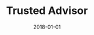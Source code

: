 ---
title: Trusted Advisor
date : 2018-01-01
level : ungraded
required    : yes
skills : Behaviour, Mindset, Competency
difficulty  : easy
questions :
    - "CP-TA-01: Tell me about a time when you challenged a business initiative, based on your knowledge of best practices."
    - "CP-TA-02: Describe a time when you managed a particularly sensitive situation from an employee, client, or vendor perspective."
    - "CP-TA-03: Describe a situation when you applied your expertise to address or resolve a challenging problem."
    - "CP-TA-04: Tell me about a time when you used your professional expertise to influence a change in organisational policy."
    - "CP-TA-05: Describe how you have successfully established credibility with others in your organisation."
    - "CP-TA-06: Tell me about your most challenging experience when you had to influence a business leader to endorse a proposed plan of action."
    - "CP-TA-07: Describe the steps you have taken to understand competitor offerings."
    - "CP-TA-08: Tell me about a time when you had to communicate a complex technical issue to someone who was unfamiliar with your area of expertise. How did you determine your message was understood?"
    - "CP-TA-09: Tell me about a time when you had to apply your technical knowledge to meet business requirements."
    - "CP-TA-10: Tell me about a time when your technical expertise contributed to product innovation or strategic direction."
    - "CP-TA-11: In your previous role, how did you establish credibility as a technical advisor?"
desirable :
    - Worked to establish a true partnership with the client that was mutually satisfying and productive
    - Used knowledge of the business to analyse and interpret information that provided insight to others
    - Used business understanding and acumen to guide others in making informed decisions
    - Enhanced credibility by anticipating business needs
    - Demonstrated integrity and professionalism while handling sensitive, work-related matters

bonus points:
    - Established a long-term partnership with the client that was mutually satisfying and productive
    - Used extensive knowledge of the business, its competitors, and markets to analyse and interpret information that provided insight to others
    - Used business understanding and acumen to guide senior-level stakeholders in making informed decisions
    - Enhanced their credibility by anticipating business needs and providing reasonable solutions
    - Demonstrated integrity and professionalism while handling critically sensitive, work-related
---